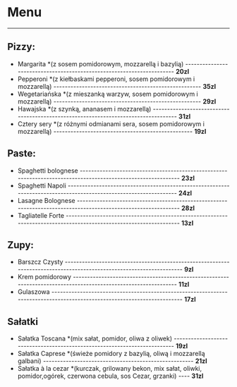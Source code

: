 # Menu
--------------------
## Pizzy:

- Margarita *(z sosem pomidorowym, mozzarellą i bazylią) ---------------------------------------------------------------------- **20zl**
- Pepperoni *(z kiełbaskami pepperoni, sosem pomidorowym i mozzarellą) ---------------------------------------------------- **35zl**
- Wegetariańska *(z mieszanką warzyw, sosem pomidorowym i mozzarellą) ---------------------------------------------------- **29zl**
- Hawajska *(z szynką, ananasem i mozzarellą) ----------------------------------------------------------------------------------- **31zl**
- Cztery sery *(z różnymi odmianami sera, sosem pomidorowym i mozzarellą) ------------------------------------------------- **19zl**
## Paste:
- Spaghetti bolognese ------------------------------------------------------------------------------------------------------------- **23zl**
- Spaghetti Napoli ----------------------------------------------------------------------------------------------------------------- **24zl**
- Lasagne Bolognese -------------------------------------------------------------------------------------------------------------- **28zl**
- Tagliatelle Forte ------------------------------------------------------------------------------------------------------------------ **13zl**
## Zupy:
- Barszcz Czysty -------------------------------------------------------------------------------------------------------------------- **9zl**
- Krem pomidorowy ---------------------------------------------------------------------------------------------------------------  **11zl**
- Gulaszowa ------------------------------------------------------------------------------------------------------------------------ **17zl**
## Sałatki
- Sałatka Toscana *(mix sałat, pomidor, oliwa z oliwek) -------------------------------------------------------------------------- **19zl**
- Sałatka Caprese *(świeże pomidory z bazylią, oliwą i mozzarellą galbani) ----------------------------------------------------- **21zl**
- Sałatka à la cezar *(kurczak, grilowany bekon, mix sałat, oliwki, pomidor,ogórek, czerwona cebula, sos Cezar, grzanki) ---- **31zl**
 
